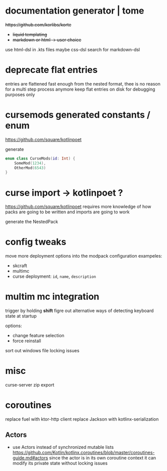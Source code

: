 # documentation generator | tome

<s>
https://github.com/korlibs/korte

- liquid templating
- markdown or html -> user choice
</s>

use html-dsl in .kts files
maybe css-dsl
search for markdown-dsl

# deprecate flat entries

entries are flattened fast enough from the nested format, thee is no reason for a multi step process anymore
keep flat entries on disk for debugging purposes only

# cursemods generated constants / enum

https://github.com/square/kotlinpoet

generate 
```kotlin
enum class CurseMods(id: Int) {
    SomeMod(1234),
    OtherMod(6543)
}
```

# curse import -> kotlinpoet ?

https://github.com/square/kotlinpoet
requires more knowledge of how packs are going to be written
and imports are going to work

generate the NestedPack

# config tweaks

move more deployment options into the modpack configuration
exampeles:
 - skcraft
 - multimc
 - curse
   deployment: `id`, `name`, `description`

# multim mc integration

trigger by holding **shift**
figre out alternative ways of detecting keyboard state at startup

options:
  - change feature selection
  - force reinstall
  
  
sort out windows file locking issues


# misc

curse-server zip export

# coroutines

replace fuel with ktor-http client
replace Jackson with kotlinx-serialization

## Actors
- use Actors instead of synchronized mutable lists
https://github.com/Kotlin/kotlinx.coroutines/blob/master/coroutines-guide.md#actors
since the actor is in its own coroutine context it can modify its private state without locking issues
